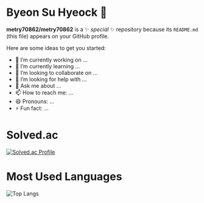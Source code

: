 # Byeon Su Hyeock 👋

**metry70862/metry70862** is a ✨ _special_ ✨ repository because its `README.md` (this file) appears on your GitHub profile.

Here are some ideas to get you started:

- 🔭 I’m currently working on ...
- 🌱 I’m currently learning ...
- 👯 I’m looking to collaborate on ...
- 🤔 I’m looking for help with ...
- 💬 Ask me about ...
- 📫 How to reach me: ...
- 😄 Pronouns: ...
- ⚡ Fun fact: ...

# Solved.ac
[![Solved.ac Profile](http://mazassumnida.wtf/api/generate_badge?boj=domika1)](https://solved.ac/domika1)  

# Most Used Languages
![Top Langs](https://github-readme-stats.vercel.app/api/top-langs/?username=metry70862&layout=compact&theme=dark)

